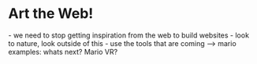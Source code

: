 # Art the Web!

<aside class="notes">
  - we need to stop getting inspiration from the web to build websites
  - look to nature, look outside of this
  - use the tools that are coming
  --> mario examples: whats next? Mario VR?
</aside>
